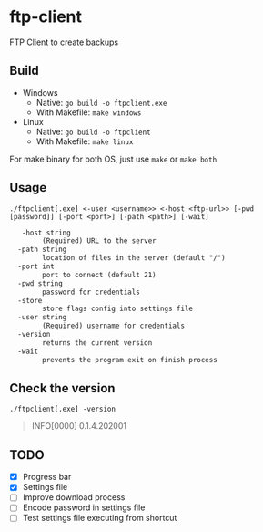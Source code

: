 # ftp-client

FTP Client to create backups

## Build

- Windows
  - Native: `go build -o ftpclient.exe`
  - With Makefile: `make windows`
- Linux
  - Native: `go build -o ftpclient`
  - With Makefile: `make linux`

For make binary for both OS, just use `make` or `make both`

## Usage

`./ftpclient[.exe] <-user <username>> <-host <ftp-url>> [-pwd [password]] [-port <port>] [-path <path>] [-wait]`

```txt
   -host string
        (Required) URL to the server
  -path string
        location of files in the server (default "/")
  -port int
        port to connect (default 21)
  -pwd string
        password for credentials
  -store
        store flags config into settings file
  -user string
        (Required) username for credentials
  -version
        returns the current version
  -wait
        prevents the program exit on finish process

```

## Check the version

`./ftpclient[.exe] -version`

> INFO[0000] 0.1.4.202001 

## TODO

- [x] Progress bar
- [x] Settings file
- [ ] Improve download process
- [ ] Encode password in settings file
- [ ] Test settings file executing from shortcut
